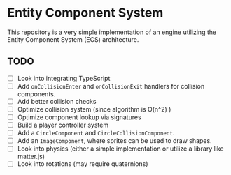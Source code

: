 # Entity Component System

This repository is a very simple implementation of an engine utilizing the Entity Component System (ECS) architecture.

## TODO

- [ ] Look into integrating TypeScript
- [ ] Add `onCollisionEnter` and `onCollisionExit` handlers for collision components.
- [ ] Add better collision checks
- [ ] Optimize collision system (since algorithm is O(n^2) )
- [ ] Optimize component lookup via signatures
- [ ] Build a player controller system
- [ ] Add a `CircleComponent` and `CircleCollisionComponent`.
- [ ] Add an `ImageComponent`, where sprites can be used to draw shapes.
- [ ] Look into physics (either a simple implementation or utilize a library like matter.js)
- [ ] Look into rotations (may require quaternions)
